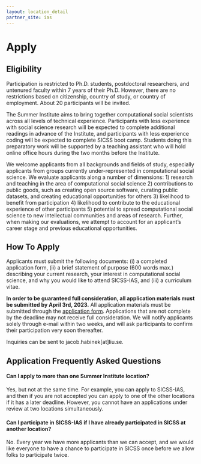 ```yaml
---
layout: location_detail
partner_site: ias
---
```


# Apply

## Eligibility

Participation is restricted to Ph.D. students, postdoctoral researchers, and untenured faculty within 7 years of their Ph.D. However, there are no restrictions based on citizenship, country of study, or country of employment. About 20 participants will be invited.

The Summer Institute aims to bring together computational social scientists across all levels of technical experience. Participants with less experience with social science research will be expected to complete additional readings in advance of the Institute, and participants with less experience coding will be expected to complete SICSS boot camp. Students doing this preparatory work will be supported by a teaching assistant who will hold online office hours during the two months before the Institute.

We welcome applicants from all backgrounds and fields of study, especially applicants from groups currently under-represented in computational social science. We evaluate applicants along a number of dimensions: 1) research and teaching in the area of computational social science 2) contributions to public goods, such as creating open source software, curating public datasets, and creating educational opportunities for others 3) likelihood to benefit from participation 4) likelihood to contribute to the educational experience of other participants 5) potential to spread computational social science to new intellectual communities and areas of research. Further, when making our evaluations, we attempt to account for an applicant’s career stage and previous educational opportunities.

## How To Apply

Applicants must submit the following documents: (i) a completed application form, (ii) a brief statement of purpose (600 words max.) describing your current research, your interest in computational social science, and why you would like to attend SICSS-IAS, and (iii) a curriculum vitae.

**In order to be guaranteed full consideration, all application materials must be submitted by April 3rd, 2023.** All application materials must be submitted through the [application form](https://forms.office.com/e/BTUfKCM2sa). Applications that are not complete by the deadline may not receive full consideration. We will notify applicants solely through e-mail within two weeks, and will ask participants to confirm their participation very soon thereafter.

Inquiries can be sent to jacob.habinek[at]liu.se.

## Application Frequently Asked Questions

#### Can I apply to more than one Summer Institute location?

Yes, but not at the same time. For example, you can apply to SICSS-IAS, and then if you are not accepted you can apply to one of the other locations if it has a later deadline. However, you cannot have an applications under review at two locations simultaneously.

#### Can I participate in SICSS-IAS if I have already participated in SICSS at another location?

No. Every year we have more applicants than we can accept, and we would like everyone to have a chance to participate in SICSS once before we allow folks to participate twice.
